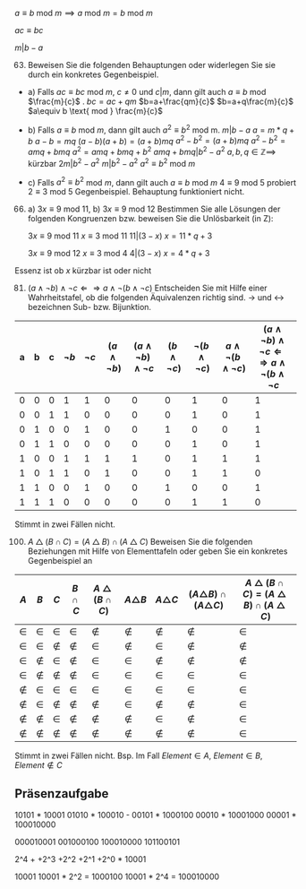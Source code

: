 $a\equiv b \text{ mod } m\implies a \text{ mod }m =b \text{ mod }m$

$ac \equiv bc$

$m|b-a$

63) Beweisen Sie die folgenden Behauptungen oder widerlegen Sie sie durch ein konkretes Gegenbeispiel.
- a) Falls $ac ≡ bc$ mod $m$, $c \not = 0$ und $c | m$, dann gilt auch $a ≡ b$ mod $\frac{m}{c}$  .
	$bc=ac +qm$
	$b=a+\frac{qm}{c}$
	$b=a+q\frac{m}{c}$
	$a\equiv b \text{ mod } \frac{m}{c}$

- b) Falls $a ≡ b$ mod $m$, dann gilt auch $a^2 ≡ b^2$ mod m.
	$m|b-a$
	$a=m*q+b$
	$a-b=mq$
	$(a-b)(a+b) = (a+b)mq$ 
	$a^2-b^2 = (a+b)mq$
	$a^2-b^2=amq+bmq$
	$a^2 = amq+bmq+b^2$
	$amq+bmq|b^2-a^2$
	$a,b,q \in \mathbb{Z} \implies$ kürzbar
	$2m|b^2-a^2$
	$m|b^2-a^2$
	$a^2\equiv b^2 \text{ mod }m$
	
- c) Falls $a^2 ≡ b^2$ mod $m$, dann gilt auch $a ≡ b$ mod $m$
	$4 \equiv 9 \text{ mod }5$ probiert $2 \equiv 3 \text{ mod }5$
	Gegenbeispiel. Behauptung funktioniert nicht. 

66) a) $3x ≡ 9 \text{ mod } 11$, b) $3x ≡ 9 \text{ mod } 12$
	Bestimmen Sie alle Lösungen der folgenden Kongruenzen bzw. beweisen Sie die Unlösbarkeit (in Z):

	$3x\equiv9 \text{ mod }11$
	$x\equiv 3 \text{ mod }11$
	$11|(3-x)$
	$x=11*q+3$

	$3x\equiv9 \text{ mod }12$
	$x\equiv 3 \text{ mod }4$
	$4|(3-x)$
	$x=4*q+3$
	
 Essenz ist ob $x$ kürzbar ist oder nicht
 
81) $(a ∧ ¬b) ∧ ¬c ⇐⇒ a ∧ ¬(b ∧ ¬c)$
Entscheiden Sie mit Hilfe einer Wahrheitstafel, ob die folgenden Äquivalenzen richtig sind.
$→$ und $↔$ bezeichnen Sub- bzw. Bijunktion.

| a   | b   | c   | $\lnot b$ | $\lnot c$ | $(a\land \lnot b)$ | $(a\land \lnot b)\land \lnot c$ | $(b\land\lnot c)$ | $\neg(b\land \neg c)$ | $a\land \neg(b\land \neg c)$ | $(a ∧ ¬b) ∧ ¬c ⇐⇒ a ∧ ¬(b ∧ ¬c$ |
| --- | --- | --- | --------- | --------- | ------------------ | ------------------------------- | ----------------- | --------------------- | ---------------------------- | ------------------------------- |
| 0   | 0   | 0   | 1         | 1         | 0                  | 0                               | 0                 | 1                     | 0                            | 1                               |
| 0   | 0   | 1   | 1         | 0         | 0                  | 0                               | 0                 | 1                     | 0                            | 1                               |
| 0   | 1   | 0   | 0         | 1         | 0                  | 0                               | 1                 | 0                     | 0                            | 1                               |
| 0   | 1   | 1   | 0         | 0         | 0                  | 0                               | 0                 | 1                     | 0                            | 1                               |
| 1   | 0   | 0   | 1         | 1         | 1                  | 1                               | 0                 | 1                     | 1                            | 1                               |
| 1   | 0   | 1   | 1         | 0         | 1                  | 0                               | 0                 | 1                     | 1                            | 0                               |
| 1   | 1   | 0   | 0         | 1         | 0                  | 0                               | 1                 | 0                     | 0                            | 1                               |
| 1   | 1   | 1   | 0         | 0         | 0                  | 0                               | 0                 | 1                     | 1                            | 0                               |
 
 Stimmt in zwei Fällen nicht.

100) $A △ (B ∩ C) = (A △ B) ∩ (A △ C)$
Beweisen Sie die folgenden Beziehungen mit Hilfe von Elementtafeln oder geben Sie ein
konkretes Gegenbeispiel an

| $A$        | $B$        | $C$        | $B\cap C$ | $A △ (B ∩ C)$ | $A\triangle B$ | $A\triangle C$ | $(A\triangle B)\cap(A\triangle C)$ | $A △ (B ∩ C) = (A △ B) ∩ (A △ C)$ |
| ---------- | ---------- | ---------- | --------- | ------------- | -------------- | -------------- | ---------------------------------- | --------------------------------- |
| $\in$      | $\in$      | $\in$      | $\in$     | $\not \in$    | $\not \in$     | $\not \in$     | $\not \in$                         | $\in$                             |
| $\in$      | $\in$      | $\not \in$ | $\not\in$ | $\in$         | $\not \in$     | $\in$          | $\not \in$                         | $\not \in$                        |
| $\in$      | $\not \in$ | $\in$      | $\not\in$ | $\in$         | $\in$          | $\not \in$     | $\not \in$                         | $\not \in$                        |
| $\in$      | $\not \in$ | $\not \in$ | $\not\in$ | $\in$         | $\in$          | $\in$          | $\in$                              | $\in$                             |
| $\not \in$ | $\in$      | $\in$      | $\in$     | $\in$         | $\in$          | $\in$          | $\in$                              | $\in$                             |
| $\not \in$ | $\in$      | $\not \in$ | $\not\in$ | $\not \in$    | $\in$          | $\not \in$     | $\not \in$                         | $\in$                             |
| $\not \in$ | $\not \in$ | $\in$      | $\not\in$ | $\not \in$    | $\not \in$     | $\in$          | $\not \in$                         | $\in$                             |
| $\not \in$ | $\not \in$ | $\not \in$ | $\not\in$ | $\not \in$    | $\not \in$     | $\not \in$     | $\not \in$                         | $\in$                             |


Stimmt in zwei Fällen nicht. 
Bsp. Im Fall $Element \in A$, $Element \in B$, $Element \not\in C$

## Präsenzaufgabe

10101 * 10001
01010 * 100010 -
00101 * 1000100
00010 * 10001000
00001 * 100010000


000010001
001000100
100010000
101100101

2^4 + +2^3 +2^2 +2^1 +2^0 * 10001

10001
10001 * 2^2 = 1000100
10001 * 2^4 = 100010000

